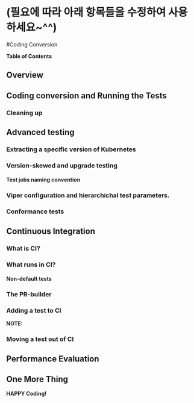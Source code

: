 # (필요에 따라 아래 항목들을 수정하여 사용하세요~^^)
#Coding Conversion

**Table of Contents**




## Overview



## Coding conversion and Running the Tests


### Cleaning up



## Advanced testing

### Extracting a specific version of Kubernetes



### Version-skewed and upgrade testing


#### Test jobs naming convention


### Viper configuration and hierarchichal test parameters.


### Conformance tests


## Continuous Integration



### What is CI?



### What runs in CI?



#### Non-default tests



### The PR-builder



### Adding a test to CI



**NOTE:** 

### Moving a test out of CI


## Performance Evaluation



## One More Thing



**HAPPY Coding!**

